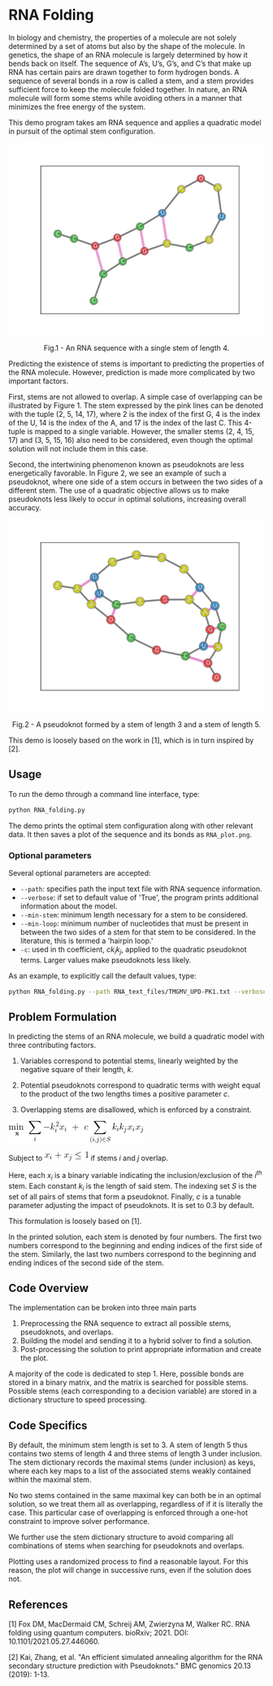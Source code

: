 # RNA Folding

In biology and chemistry,
the properties of a molecule are not solely determined by a set of atoms
but also by the shape of the molecule. 
In genetics, the shape of an RNA molecule is largely determined by how it bends back on itself. 
The sequence of A’s, U’s, G’s, and C’s that make up RNA has 
certain pairs are drawn together to form hydrogen bonds.
A sequence of several bonds in a row is called a stem,
and a stem provides sufficient force to keep the molecule folded together.
In nature, an RNA molecule will form some stems while avoiding others
in a manner that  minimizes the free energy of the system. 

This demo program takes am RNA sequence and applies a quadratic model in pursuit of the optimal stem configuration.

<p align = "center">

![Figure 1!](readme_imgs/Single_Stem.png "This is a title")
<p align = "center">
Fig.1 - An RNA sequence with a single stem of length 4.
</p>

Predicting the existence of stems is important to predicting the properties of the RNA molecule.
However, prediction is made more complicated by two important factors. 

First, stems are not allowed to overlap. 
A simple case of overlapping can be illustrated by Figure 1.
The stem expressed by the pink lines can be denoted with the tuple (2, 5, 14, 17),
where 2 is the index of the first G,
4 is the index of the U,
14 is the index of the A,
and 17 is the index of the last C.
This 4-tuple is mapped to a single variable.
However, the smaller stems (2, 4, 15, 17) and (3, 5, 15, 16) also need to be considered,
even though the optimal solution will not include them in this case.

Second, the intertwining phenomenon known as pseudoknots are less energetically favorable.
In Figure 2, we see an example of such a pseudoknot, 
where one side of a stem occurs in between the two sides of a different stem.
The use of a quadratic objective allows us to make pseudoknots less likely to occur in optimal solutions,
increasing overall accuracy.

<p align = "center">

![Figure 2](readme_imgs/pseudoknot2.png)
<p align = "center">
Fig.2 - A pseudoknot formed by a stem of length 3 and a stem of length 5.
</p>

This demo is loosely based on the work in [1],
which is in turn inspired by [2].

## Usage

To run the demo through a command line interface, type:

```bash
python RNA_folding.py
```

The demo prints the optimal stem configuration along with other relevant data.
It then saves a plot of the sequence and its bonds as `RNA_plot.png`.

### Optional parameters
Several optional parameters are accepted:

- `--path`: specifies path the input text file with RNA sequence information. 
- `--verbose`: if set to default value of 'True',
the program prints additional information about the model. 
- `--min-stem`: minimum length necessary for a stem to be considered.
- `--min-loop`: minimum number of nucleotides that must be present
in between the two sides of a stem for that stem to be considered. 
In the literature, this is termed a 'hairpin loop.'
- `-c`: used in th coefficient, *ck<sub>i</sub>k<sub>j</sub>*, 
applied to the quadratic pseudoknot terms.
Larger values make pseudoknots less likely.

As an example, to explicitly call the default values, type:
```bash
python RNA_folding.py --path RNA_text_files/TMGMV_UPD-PK1.txt --verbose True  --min-stem 3 --min-loop 2 -c 0.3 
```


## Problem Formulation

In predicting the stems of an RNA molecule, we build a quadratic model with three contributing factors. 

1. Variables correspond to potential stems, 
linearly weighted by the negative square of their length, *k*.

2. Potential pseudoknots correspond to quadratic terms 
with weight equal to the product of the two lengths 
times a positive parameter *c*.

3. Overlapping stems are disallowed, which is enforced by a constraint.

![objective](readme_imgs/objective.png) 

Subject to ![constraint](readme_imgs/constraint.png) if stems *i* and *j* overlap.

Here, each *x<sub>i</sub>* is a binary variable indicating the inclusion/exclusion of the *i<sup>th</sup>* stem.
Each constant *k<sub>i</sub>* is the length of said stem.
The indexing set *S* is the set of all pairs of stems that form a pseudoknot.
Finally, *c* is a tunable parameter adjusting the impact of pseudoknots.
It is set to 0.3 by default.

This formulation is loosely based on [1].

In the printed solution, each stem is denoted by four numbers. 
The first two numbers correspond to the beginning and ending indices of the first side of the stem. 
Similarly, the last two numbers correspond to the beginning and ending indices of the second side of the stem.

## Code Overview

The implementation can be broken into three main parts
1. Preprocessing the RNA sequence to extract all possible stems, pseudoknots, and overlaps.
2. Building the model and sending it to a hybrid solver to find a solution.
3. Post-processing the solution 
to print appropriate information and create the plot.

A majority of the code is dedicated to step 1. 
Here, possible bonds are stored in a binary matrix,
and the matrix is searched for possible stems.
Possible stems (each corresponding to a decision variable) 
are stored in a dictionary structure to speed processing.

## Code Specifics

By default, the minimum stem length is set to 3. 
A stem of length 5 thus contains
two stems of length 4 and three stems of length 3 under inclusion.
The stem dictionary records the maximal stems (under inclusion) as keys,
where each key maps to a list of the associated stems weakly contained within the maximal stem.

No two stems contained in the same maximal key can both be in an optimal solution, 
so we treat them all as overlapping, regardless of if it is literally the case.
This particular case of overlapping is enforced through a one-hot constraint to improve solver performance.

We further use the stem dictionary structure 
to avoid comparing all combinations of stems when searching for pseudoknots and overlaps.

Plotting uses a randomized process to find a reasonable layout. 
For this reason, the plot will change in successive runs, 
even if the solution does not. 

## References

[1] Fox DM, MacDermaid CM, Schreij AM, Zwierzyna M, Walker RC. 
RNA folding using quantum computers. 
bioRxiv; 2021. DOI: 10.1101/2021.05.27.446060.

[2] Kai, Zhang, et al. 
"An efficient simulated annealing algorithm for the RNA secondary structure prediction with Pseudoknots." 
BMC genomics 20.13 (2019): 1-13.